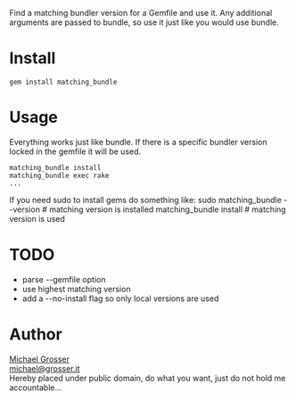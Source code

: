 Find a matching bundler version for a Gemfile and use it.
Any additional arguments are passed to bundle, so use it just like you would use bundle.

Install
=======
    gem install matching_bundle

Usage
=====
Everything works just like bundle.
If there is a specific bundler version locked in the gemfile it will be used.

    matching_bundle install
    matching_bundle exec rake
    ...

If you need sudo to install gems do something like:
    sudo matching_bundle --version # matching version is installed
    matching_bundle install        # matching version is used

TODO
====
 - parse --gemfile option
 - use highest matching version
 - add a --no-install flag so only local versions are used

Author
======
[Michael Grosser](http://grosser.it)<br/>
michael@grosser.it<br/>
Hereby placed under public domain, do what you want, just do not hold me accountable...
